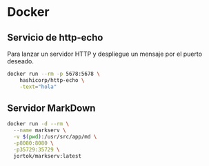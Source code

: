 # Docker

## Servicio de http-echo

Para lanzar un servidor HTTP y despliegue un mensaje por el puerto deseado.

```bash
docker run --rm -p 5678:5678 \
    hashicorp/http-echo \
    -text="hola"
```

## Servidor MarkDown

```bash
docker run -d --rm \
  --name markserv \
  -v $(pwd):/usr/src/app/md \
  -p8080:8080 \
  -p35729:35729 \
  jortok/markserv:latest
```
